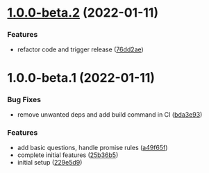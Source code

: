 # [1.0.0-beta.2](https://github.com/ngneat/material-schematics/compare/v1.0.0-beta.1...v1.0.0-beta.2) (2022-01-11)


### Features

* refactor code and trigger release ([76dd2ae](https://github.com/ngneat/material-schematics/commit/76dd2aecb45ecd6a55897b1f9ff9caf9d472c2ab))

# 1.0.0-beta.1 (2022-01-11)


### Bug Fixes

* remove unwanted deps and add build command in CI ([bda3e93](https://github.com/ngneat/material-schematics/commit/bda3e9306d72692eb65354fa80c102f77adf1f90))


### Features

* add basic questions, handle promise rules ([a49f65f](https://github.com/ngneat/material-schematics/commit/a49f65ff5ed5adbbaef3db1a36e3653f146f4baa))
* complete initial features ([25b36b5](https://github.com/ngneat/material-schematics/commit/25b36b5b41667a82093d46eb17236943802fe5a4))
* initial setup ([229e5d9](https://github.com/ngneat/material-schematics/commit/229e5d93f97cff57a8fbd54dbae16c6803e94b75))
